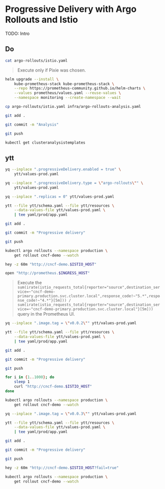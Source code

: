 # Progressive Delivery with Argo Rollouts and Istio

TODO: Intro

## Do

```sh
cat argo-rollouts/istio.yaml
```

> Execute only if Pixie was chosen.

```sh
helm upgrade --install \
    kube-prometheus-stack kube-prometheus-stack \
    --repo https://prometheus-community.github.io/helm-charts \
    --values prometheus/values.yaml --reuse-values \
    --namespace monitoring --create-namespace --wait

cp argo-rollouts/istio.yaml infra/argo-rollouts-analysis.yaml

git add .

git commit -m "Analysis"

git push

kubectl get clusteranalysistemplates
```

## ytt

```sh
yq --inplace ".progressiveDelivery.enabled = true" \
    ytt/values-prod.yaml

yq --inplace ".progressiveDelivery.type = \"argo-rollouts\"" \
    ytt/values-prod.yaml

yq --inplace ".replicas = 0" ytt/values-prod.yaml

ytt --file ytt/schema.yaml --file ytt/resources \
    --data-values-file ytt/values-prod.yaml \
    | tee yaml/prod/app.yaml

git add .

git commit -m "Progressive delivery"

git push

kubectl argo rollouts --namespace production \
    get rollout cncf-demo --watch

hey -z 60m "http://cncf-demo.$ISTIO_HOST"

open "http://prometheus.$INGRESS_HOST"
```

> Execute the `sum(irate(istio_requests_total{reporter="source",destination_service=~"cncf-demo-primary.production.svc.cluster.local",response_code!~"5.*",response_code!~"4.*"}[5m])) / sum(irate(istio_requests_total{reporter="source",destination_service=~"cncf-demo-primary.production.svc.cluster.local"}[5m]))` query in the Prometheus UI.

```sh
yq --inplace ".image.tag = \"v0.0.2\"" ytt/values-prod.yaml

ytt --file ytt/schema.yaml --file ytt/resources \
    --data-values-file ytt/values-prod.yaml \
    | tee yaml/prod/app.yaml

git add .

git commit -m "Progressive delivery"

git push

for i in {1..1000}; do
    sleep 1
    curl "http://cncf-demo.$ISTIO_HOST"
done

kubectl argo rollouts --namespace production \
    get rollout cncf-demo --watch

yq --inplace ".image.tag = \"v0.0.3\"" ytt/values-prod.yaml

ytt --file ytt/schema.yaml --file ytt/resources \
    --data-values-file ytt/values-prod.yaml \
    | tee yaml/prod/app.yaml

git add .

git commit -m "Progressive delivery"

git push

hey -z 60m "http://cncf-demo.$ISTIO_HOST?fail=true"

kubectl argo rollouts --namespace production \
    get rollout cncf-demo --watch
```
